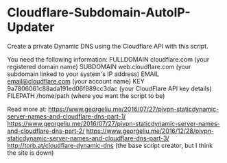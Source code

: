 # Cloudflare-Subdomain-AutoIP-Updater
Create a private Dynamic DNS using the Cloudflare API with this script.

You need the following information:
FULLDOMAIN   cloudflare.com (your registered domain name)
SUBDOMAIN    web.cloudflare.com (your subdomain linked to your system's IP address)
EMAIL        email@cloudflare.com (your account name)
KEY          9a7806061c88ada191ed06f989cc3dac (your CloudFlare API key details)
FILEPATH     /home/path (where you want the script to be)

Read more at:
  https://www.georgeliu.me/2016/07/27/pivpn-staticdynamic-server-names-and-cloudflare-dns-part-1/
  https://www.georgeliu.me/2016/07/27/pivpn-staticdynamic-server-names-and-cloudflare-dns-part-2/
  https://www.georgeliu.me/2016/12/28/pivpn-staticdynamic-server-names-and-cloudflare-dns-part-3/
  http://torb.at/cloudflare-dynamic-dns (the base script creator, but I think the site is down)
